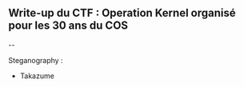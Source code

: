 ## Write-up du CTF : Operation Kernel organisé pour les 30 ans du COS

--

Steganography :
- Takazume